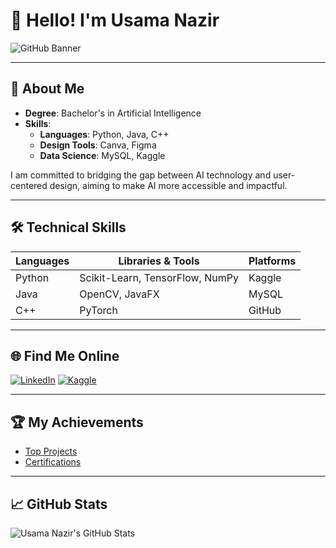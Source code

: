 # 👋 Hello! I'm Usama Nazir



![GitHub Banner](https://user-images.githubusercontent.com/115386517/225841791-e6eb2fcf-6de1-45ec-a5e8-0c321f0af245.gif) <!-- Add a personalized banner -->

---

## 🚀 About Me

- **Degree**: Bachelor's in Artificial Intelligence
- **Skills**:
  - **Languages**: Python, Java, C++
  - **Design Tools**: Canva, Figma
  - **Data Science**: MySQL, Kaggle

I am committed to bridging the gap between AI technology and user-centered design, aiming to make AI more accessible and impactful.

---

## 🛠️ Technical Skills

| Languages | Libraries & Tools  | Platforms |
| --------- | ------------------ | --------- |
| Python    | Scikit-Learn, TensorFlow, NumPy | Kaggle |
| Java      | OpenCV, JavaFX      | MySQL     |
| C++       | PyTorch             | GitHub    |

---

## 🌐 Find Me Online

[![LinkedIn](https://img.shields.io/badge/LinkedIn-0077B5?style=for-the-badge&logo=linkedin&logoColor=white)](https://www.linkedin.com/in/yourprofile)
[![Kaggle](https://img.shields.io/badge/Kaggle-20BEFF?style=for-the-badge&logo=kaggle&logoColor=white)](https://www.kaggle.com/yourprofile)

---

## 🏆 My Achievements

- [Top Projects](https://github.com/yourusername/topproject)
- [Certifications](https://www.yourcertificationlink.com)

---

## 📈 GitHub Stats

![Usama Nazir's GitHub Stats](https://github-readme-stats.vercel.app/api?username=yourusername&show_icons=true&theme=radical)



